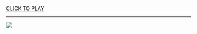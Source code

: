 
<a href="https://premium76.site?title=unblocked_games_g+_survival_race&ref=13M">CLICK TO PLAY</a></h3>
<hr>

<a href="https://premium76.site?title=unblocked_games_g+_survival_race&ref=13M"><img src="https://clearcache.store/games.png"></a>


